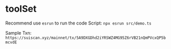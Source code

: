 # toolSet

Recommend use `esrun` to run the code
Script: `npx esrun src/demo.ts`

Sample Txn: `https://suiscan.xyz/mainnet/tx/5A9DXGDhd2iYRSWZ4MG95Z6rVB21nQmPVcxQP5bmcvdE`